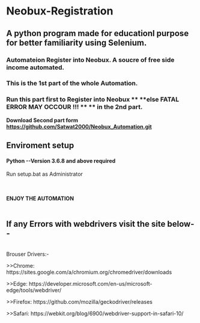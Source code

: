 # Neobux-Registration
## A python program made for educationl purpose for better familiarity using Selenium.
### Automateion Register into Neobux. A soucre of free side income automated.
### This is the 1st part of the whole Automation.
### Run this part first to Register into Neobux ** **else FATAL ERROR MAY OCCOUR !!! ** ** in the 2nd part.
**Download Second part form https://github.com/Satwat2000/Neobux_Automation.git**

## Enviroment setup <br>
 <h4> Python --Version 3.6.8 and above required</h4>
 Run setup.bat as Administrator
     
<br><br>
 **ENJOY THE AUTOMATION** 
<br><br> 
 
<h2> If any Errors with webdrivers visit the site below--</h2>
<br>
Brouser Drivers:- <br>
    <p>>>Chrome:	https://sites.google.com/a/chromium.org/chromedriver/downloads</P>
    <P>>>Edge:	https://developer.microsoft.com/en-us/microsoft-edge/tools/webdriver/</p>
    <P>>>Firefox:	https://github.com/mozilla/geckodriver/releases</p>
    <p>>>Safari:	https://webkit.org/blog/6900/webdriver-support-in-safari-10/</p>

